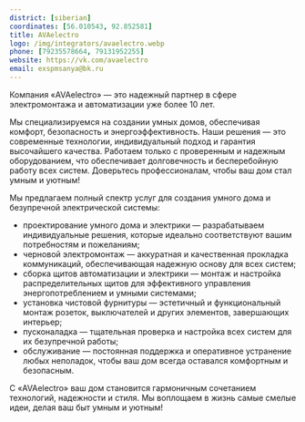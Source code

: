 ```yaml
---
district: [siberian]
coordinates: [56.010543, 92.852581]
title: AVAelectro
logo: /img/integrators/avaelectro.webp
phone: [79235578664, 79131952255]
website: https://vk.com/avaelectro
email: exspmsanya@bk.ru
---
```


Компания «AVAelectro» — это надежный партнер в сфере электромонтажа и автоматизации уже более 10 лет. 

Мы специализируемся на создании умных домов, обеспечивая комфорт, безопасность и энергоэффективность. 
Наши решения — это современные технологии, индивидуальный подход и гарантия высочайшего качества. Работаем только с проверенным и надежным оборудованием, что обеспечивает долговечность и бесперебойную работу всех систем. 
Доверьтесь профессионалам, чтобы ваш дом стал умным и уютным!

Мы предлагаем полный спектр услуг для создания умного дома и безупречной электрической системы:
* проектирование умного дома и электрики — разрабатываем индивидуальные решения, которые идеально соответствуют вашим потребностям и пожеланиям;
* черновой электромонтаж — аккуратная и качественная прокладка коммуникаций, обеспечивающая надежную основу для всех систем;
* сборка щитов автоматизации и электрики — монтаж и настройка распределительных щитов для эффективного управления энергопотреблением и умными системами;
* установка чистовой фурнитуры — эстетичный и функциональный монтаж розеток, выключателей и других элементов, завершающих интерьер;
* пусконаладка — тщательная проверка и настройка всех систем для их безупречной работы;
* обслуживание — постоянная поддержка и оперативное устранение любых неполадок, чтобы ваш дом всегда оставался комфортным и безопасным.
  
С «AVAelectro» ваш дом становится гармоничным сочетанием технологий, надежности и стиля. Мы воплощаем в жизнь самые смелые идеи, делая ваш быт умным и уютным!

